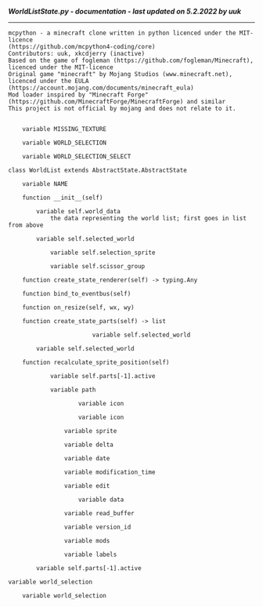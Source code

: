 ***WorldListState.py - documentation - last updated on 5.2.2022 by uuk***
___

    mcpython - a minecraft clone written in python licenced under the MIT-licence 
    (https://github.com/mcpython4-coding/core)
    Contributors: uuk, xkcdjerry (inactive)
    Based on the game of fogleman (https://github.com/fogleman/Minecraft), licenced under the MIT-licence
    Original game "minecraft" by Mojang Studios (www.minecraft.net), licenced under the EULA
    (https://account.mojang.com/documents/minecraft_eula)
    Mod loader inspired by "Minecraft Forge" (https://github.com/MinecraftForge/MinecraftForge) and similar
    This project is not official by mojang and does not relate to it.


        variable MISSING_TEXTURE

        variable WORLD_SELECTION

        variable WORLD_SELECTION_SELECT

    class WorldList extends AbstractState.AbstractState

        variable NAME

        function __init__(self)

            variable self.world_data
                the data representing the world list; first goes in list from above

            variable self.selected_world

                variable self.selection_sprite

                variable self.scissor_group

        function create_state_renderer(self) -> typing.Any

        function bind_to_eventbus(self)

        function on_resize(self, wx, wy)

        function create_state_parts(self) -> list

                            variable self.selected_world

            variable self.selected_world

        function recalculate_sprite_position(self)

                variable self.parts[-1].active

                variable path

                        variable icon

                        variable icon

                    variable sprite

                    variable delta

                    variable date

                    variable modification_time

                    variable edit

                        variable data

                    variable read_buffer

                    variable version_id

                    variable mods

                    variable labels

            variable self.parts[-1].active

    variable world_selection

        variable world_selection